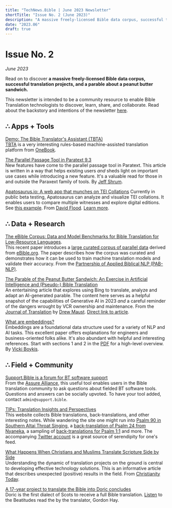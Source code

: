 ```yaml
---
title: "TechNews.Bible | June 2023 Newsletter"
shortTitle: "Issue No. 2 (June 2023)"
description: "A massive freely-licensed Bible data corpus, successful translation projects, and a parable about a peanut butter sandwich."
date: "2023.06"
draft: true
---
```


<h1 class="mb-0">Issue No. 2</h1>
<div class="mt-0"><em>June 2023</em></div>

Read on to discover **a massive freely-licensed Bible data corpus, successful translation projects, and a parable about a peanut butter sandwich.**

This newsletter is intended to be a community resource to enable Bible Translation technologists to discover, learn, share, and collaborate. Read about the backstory and intentions of the newsletter [here](/about).

## ∴ Apps + Tools

[Demo: The Bible Translator's Assistant (TBTA)](https://www.youtube.com/watch?v=iJ10gKUsw-I)  
[TBTA](https://www.onebook.ca/tbta) is a very interesting rules-based machine-assisted translation platform from [OneBook](https://onebook.ca).

[The Parallel Passage Tool in Paratext 9.3](https://paratext.org/2023/06/05/achieving-accuracy-parallel-passage-tool/)  
New features have come to the parallel passage tool in Paratext. This article is written in a way that helps existing users _and_ sheds light on important use cases while introducing a new feature. It's a valuable read for those in and outside the Paraxext family of tools. By [Jeff Shrum](https://paratext.org/author/jshrum/).

[Apatosaurus.io: A web app that munches on TEI Collations](https://apatosaurus.io)
Currently in public beta testing, Apatosaurus can analyze and visualize TEI collations. It enables users to compare multiple witnesses and explore digital editions. See [this example](https://apatosaurus.io/published/apparatus/1/). From [David Flood](https://www.davidaflood.com). [Learn more](https://apatosaurus.io/about/introduction/).

## ∴ Data + Research

[The eBible Corpus: Data and Model Benchmarks for Bible Translation for Low-Resource Languages](https://arxiv.org/abs/2304.09919).  
This recent paper introduces a [large curated corpus of parallel data](https://github.com/BibleNLP/ebible) derived from [eBible.org](https://ebible.org). The paper describes how the corpus was curated and demonstrates how it can be used to train machine translation models and validate their accuracy. From the [Partnership of Applied Biblical NLP (PAB-NLP)](https://github.com/BibleNLP).

[The Parable of the Peanut Butter Sandwich:
An Exercise in Artificial Intelligence and (Pseudo-) Bible Translation](https://www.sil.org/resources/publications/entry/96472)  
An entertaining article that explores using Bing to translate, analyze and adapt an AI-generated parable. The content here serves as a helpful snapshot of the capabilities of Generative AI in 2023 _and_ a careful reminder of the dangers wrought by VCR ownership and maintenance. From the [Journal of Translation](https://www.sil.org/resources/publications/jot) by [Drew Maust](https://maust.uk/). [Direct link to article](https://www.sil.org/system/files/reapdata/50/72/96/50729651440561335303215520126930495633/siljot2023_1_08.pdf).

[What are embeddings?](https://vickiboykis.com/what_are_embeddings/index.html)  
Embeddings are a foundational data structure used for a variety of NLP and AI tasks. This excellent paper offers explanations for engineers and business-oriented folks alike. It's also abundant with helpful and interesting references. Start with sections 1 and 2 in the [PDF](https://raw.githubusercontent.com/veekaybee/what_are_embeddings/main/embeddings.pdf) for a high-level overview. By [Vicki Boykis](https://vickiboykis.com/).

## ∴ Field + Community

[Support.Bible is a forum for BT software support](https://support.bible)  
From the [Assure Alliance](https://www.assure.bible/), this useful tool enables users in the Bible translation community to ask questions about fielded BT software tools. Questions and answers can be socially upvoted. To have your tool added, contact `admin@support.bible`.

[TIPs: Translation Insights and Perspectives](https://tips.translation.bible)  
This website collects Bible translations, back-translations, and other interesting notes. While wandering the site one might run into [Psalm 90 in Southern Altai Throat Singing](https://tips.translation.bible/story/psalm-90-in-southern-altai-throat-singing/), a [back-translation of Psalm 24 from Nyaneka](https://tips.translation.bible/story/complete-psalm-24/), a sampling of [back-translations for Psalm 1:1](https://tips.translation.bible/story/complete-verse-psalm-11/) and more. The accompanying [Twitter account](https://twitter.com/Transl8Insights) is a great source of serendipity for one's feed.

[What Happens When Christians and Muslims Translate Scripture Side by Side](https://www.christianitytoday.com/news/2023/june/chad-africa-bible-translation-muslims-unfolding-word-pcet.html)  
Understanding the dynamic of translation projects on the ground is central to developing effective technology solutions. This is an informative article that describes unexpected (positive) results in the field. From [Christianity Today](https://christianitytoday.com).

[A 17-year project to translate the Bible into Doric concludes](https://churchofscotland.org.uk/news-and-events/news/2023/articles/retired-solicitor-completes-17-year-translation-of-the-bible-into-doric)  
Doric is the first dialect of Scots to receive a full Bible translation. [Listen](https://www.youtube.com/watch?v=gyEMebLLxTk) to the Beatitudes read the by the translator, Gordon Hay.
